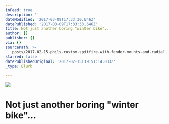 ```yaml
---
inFeed: true
description: ''
dateModified: '2017-03-09T17:33:30.046Z'
datePublished: '2017-03-09T17:33:33.646Z'
title: Not just another boring "winter bike"...
author: []
publisher: {}
via: {}
sourcePath: >-
  _posts/2017-02-15-phils-custom-spitfire-with-fender-mounts-and-radial-seat-stay.md
starred: false
datePublishedOriginal: '2017-02-15T19:51:14.033Z'
_type: Blurb

---
```

![](https://the-grid-user-content.s3-us-west-2.amazonaws.com/5c0d1c1c-c240-420d-8e73-4d73443bed06.jpg)

# Not just another boring "winter bike"...